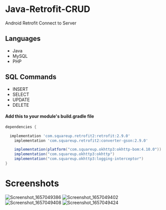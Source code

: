 # Java-Retrofit-CRUD

Android Retrofit Connect to Server

## Languages

- Java
- MySQL
- PHP

## SQL Commands

- INSERT
- SELECT
- UPDATE
- DELETE


#### Add this to your module's build.gradle file
```gradle
dependencies {

  implementation 'com.squareup.retrofit2:retrofit:2.9.0'
    implementation 'com.squareup.retrofit2:converter-gson:2.9.0'

    implementation(platform("com.squareup.okhttp3:okhttp-bom:4.10.0"))
    implementation("com.squareup.okhttp3:okhttp")
    implementation("com.squareup.okhttp3:logging-interceptor")
}
```

# Screenshots
![Screenshot_1657049386](https://user-images.githubusercontent.com/16983215/177402440-cdf2d9bf-ff48-4f5c-9ba8-79d1e88b7a3c.png)
![Screenshot_1657049402](https://user-images.githubusercontent.com/16983215/177402435-a1ab3e28-2b32-40cd-9369-1bd64a2a0701.png)
![Screenshot_1657049408](https://user-images.githubusercontent.com/16983215/177402432-e007ac76-9c31-4e1c-be15-fbba91989a2d.png)
![Screenshot_1657049424](https://user-images.githubusercontent.com/16983215/177402423-132f558e-f325-42ee-bf29-bd5c4b9ca6a8.png)

